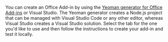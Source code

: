 You can create an Office Add-in by using the [Yeoman generator for Office Add-ins](https://github.com/OfficeDev/generator-office) or Visual Studio. The Yeoman generator creates a Node.js project that can be managed with Visual Studio Code or any other editor, whereas Visual Studio creates a Visual Studio solution. Select the tab for the one you'd like to use and then follow the instructions to create your add-in and test it locally.